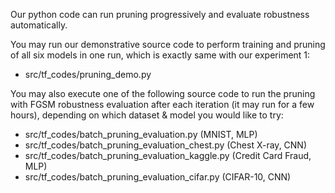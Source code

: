 Our python code can run pruning progressively and evaluate robustness automatically.

You may run our demonstrative source code to perform training and pruning of all six models in one run, which is exactly same with our experiment 1:

* src/tf_codes/pruning_demo.py

You may also execute one of the following source code to run the pruning with FGSM robustness evaluation after each iteration (it may run for a few hours), depending on which dataset & model you would like to try:

* src/tf_codes/batch_pruning_evaluation.py (MNIST, MLP)
* src/tf_codes/batch_pruning_evaluation_chest.py (Chest X-ray, CNN)
* src/tf_codes/batch_pruning_evaluation_kaggle.py (Credit Card Fraud, MLP)
* src/tf_codes/batch_pruning_evaluation_cifar.py (CIFAR-10, CNN)
